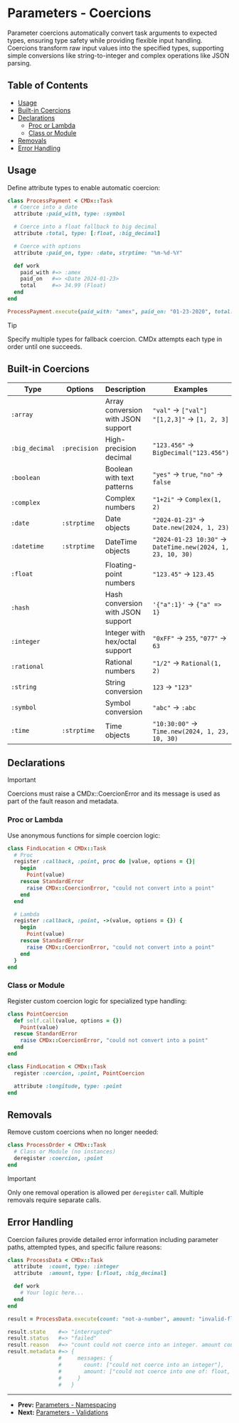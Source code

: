 # Parameters - Coercions

Parameter coercions automatically convert task arguments to expected types, ensuring type safety while providing flexible input handling. Coercions transform raw input values into the specified types, supporting simple conversions like string-to-integer and complex operations like JSON parsing.

## Table of Contents

- [Usage](#usage)
- [Built-in Coercions](#built-in-coercions)
- [Declarations](#declarations)
  - [Proc or Lambda](#proc-or-lambda)
  - [Class or Module](#class-or-module)
- [Removals](#removals)
- [Error Handling](#error-handling)

## Usage

Define attribute types to enable automatic coercion:

```ruby
class ProcessPayment < CMDx::Task
  # Coerce into a date
  attribute :paid_with, type: :symbol

  # Coerce into a float fallback to big decimal
  attribute :total, type: [:float, :big_decimal]

  # Coerce with options
  attribute :paid_on, type: :date, strptime: "%m-%d-%Y"

  def work
    paid_with #=> :amex
    paid_on   #=> <Date 2024-01-23>
    total     #=> 34.99 (Float)
  end
end

ProcessPayment.execute(paid_with: "amex", paid_on: "01-23-2020", total: "34.99")
```

> [!TIP]
> Specify multiple types for fallback coercion. CMDx attempts each type in order until one succeeds.

## Built-in Coercions

| Type | Options | Description | Examples |
|------|---------|-------------|----------|
| `:array` | | Array conversion with JSON support | `"val"` → `["val"]`<br>`"[1,2,3]"` → `[1, 2, 3]` |
| `:big_decimal` | `:precision` | High-precision decimal | `"123.456"` → `BigDecimal("123.456")` |
| `:boolean` | | Boolean with text patterns | `"yes"` → `true`, `"no"` → `false` |
| `:complex` | | Complex numbers | `"1+2i"` → `Complex(1, 2)` |
| `:date` | `:strptime` | Date objects | `"2024-01-23"` → `Date.new(2024, 1, 23)` |
| `:datetime` | `:strptime` | DateTime objects | `"2024-01-23 10:30"` → `DateTime.new(2024, 1, 23, 10, 30)` |
| `:float` | | Floating-point numbers | `"123.45"` → `123.45` |
| `:hash` | | Hash conversion with JSON support | `'{"a":1}'` → `{"a" => 1}` |
| `:integer` | | Integer with hex/octal support | `"0xFF"` → `255`, `"077"` → `63` |
| `:rational` | | Rational numbers | `"1/2"` → `Rational(1, 2)` |
| `:string` | | String conversion | `123` → `"123"` |
| `:symbol` | | Symbol conversion | `"abc"` → `:abc` |
| `:time` | `:strptime` | Time objects | `"10:30:00"` → `Time.new(2024, 1, 23, 10, 30)` |

## Declarations

> [!IMPORTANT]
> Coercions must raise a CMDx::CoercionError and its message is used as part of the fault reason and metadata.

### Proc or Lambda

Use anonymous functions for simple coercion logic:

```ruby
class FindLocation < CMDx::Task
  # Proc
  register :callback, :point, proc do |value, options = {}|
    begin
      Point(value)
    rescue StandardError
      raise CMDx::CoercionError, "could not convert into a point"
    end
  end

  # Lambda
  register :callback, :point, ->(value, options = {}) {
    begin
      Point(value)
    rescue StandardError
      raise CMDx::CoercionError, "could not convert into a point"
    end
  }
end
```

### Class or Module

Register custom coercion logic for specialized type handling:

```ruby
class PointCoercion
  def self.call(value, options = {})
    Point(value)
  rescue StandardError
    raise CMDx::CoercionError, "could not convert into a point"
  end
end

class FindLocation < CMDx::Task
  register :coercion, :point, PointCoercion

  attribute :longitude, type: :point
end
```

## Removals

Remove custom coercions when no longer needed:

```ruby
class ProcessOrder < CMDx::Task
  # Class or Module (no instances)
  deregister :coercion, :point
end
```

> [!IMPORTANT]
> Only one removal operation is allowed per `deregister` call. Multiple removals require separate calls.

## Error Handling

Coercion failures provide detailed error information including parameter paths, attempted types, and specific failure reasons:

```ruby
class ProcessData < CMDx::Task
  attribute  :count, type: :integer
  attribute  :amount, type: [:float, :big_decimal]

  def work
    # Your logic here...
  end
end

result = ProcessData.execute(count: "not-a-number", amount: "invalid-float")

result.state    #=> "interrupted"
result.status   #=> "failed"
result.reason   #=> "count could not coerce into an integer. amount could not coerce into one of: float, big_decimal."
result.metadata #=> {
                #     messages: {
                #       count: ["could not coerce into an integer"],
                #       amount: ["could not coerce into one of: float, big_decimal"]
                #     }
                #   }
```

---

- **Prev:** [Parameters - Namespacing](namespacing.md)
- **Next:** [Parameters - Validations](validations.md)
